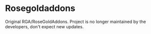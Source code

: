 # Rosegoldaddons
Original RGA/RoseGoldAddons. Project is no longer maintained by the developers, don't expect new updates.

